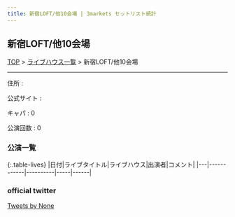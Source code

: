 ```yaml
---
title: 新宿LOFT/他10会場 | 3markets セットリスト統計
---
```

## 新宿LOFT/他10会場

[TOP](/setlist/) > [ライブハウス一覧](livehouses.html) > 新宿LOFT/他10会場

___

住所
:    

公式サイト
:    []()

キャパ
:    0

公演回数
: 0



### 公演一覧

{:.table-lives}
|日付|ライブタイトル|ライブハウス|出演者|コメント|
|---|------------|----------|-----|------|



### official twitter

<a class="twitter-timeline" href="https://twitter.com/None?ref_src=twsrc%5Etfw">Tweets by None</a> <script async src="https://platform.twitter.com/widgets.js" charset="utf-8"></script>